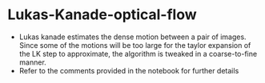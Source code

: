 # Lukas-Kanade-optical-flow

-  Lukas kanade estimates the dense motion between a pair of images. Since some of the motions will be too large  for the taylor expansion of the LK step to approximate, the algorithm is tweaked in a coarse-to-fine manner.
-  Refer to the comments provided in the notebook for further details
